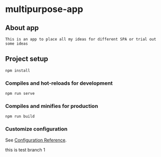 # multipurpose-app

## About app
```
This is an app to place all my ideas for different SPA or trial out some ideas
```

## Project setup
```
npm install
```

### Compiles and hot-reloads for development
```
npm run serve
```

### Compiles and minifies for production
```
npm run build
```

### Customize configuration
See [Configuration Reference](https://cli.vuejs.org/config/).


this is test branch 1